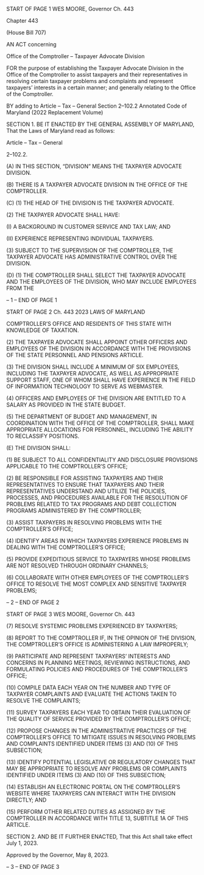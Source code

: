 START OF PAGE 1
WES MOORE, Governor Ch. 443

Chapter 443

(House Bill 707)

AN ACT concerning

Office of the Comptroller – Taxpayer Advocate Division

FOR the purpose of establishing the Taxpayer Advocate Division in the Office of the
Comptroller to assist taxpayers and their representatives in resolving certain
taxpayer problems and complaints and represent taxpayers’ interests in a certain
manner; and generally relating to the Office of the Comptroller.

BY adding to
Article – Tax – General
Section 2–102.2
Annotated Code of Maryland
(2022 Replacement Volume)

SECTION 1. BE IT ENACTED BY THE GENERAL ASSEMBLY OF MARYLAND,
That the Laws of Maryland read as follows:

Article – Tax – General

2–102.2.

(A) IN THIS SECTION, “DIVISION” MEANS THE TAXPAYER ADVOCATE
DIVISION.

(B) THERE IS A TAXPAYER ADVOCATE DIVISION IN THE OFFICE OF THE
COMPTROLLER.

(C) (1) THE HEAD OF THE DIVISION IS THE TAXPAYER ADVOCATE.

(2) THE TAXPAYER ADVOCATE SHALL HAVE:

(I) A BACKGROUND IN CUSTOMER SERVICE AND TAX LAW; AND

(II) EXPERIENCE REPRESENTING INDIVIDUAL TAXPAYERS.

(3) SUBJECT TO THE SUPERVISION OF THE COMPTROLLER, THE
TAXPAYER ADVOCATE HAS ADMINISTRATIVE CONTROL OVER THE DIVISION.

(D) (1) THE COMPTROLLER SHALL SELECT THE TAXPAYER ADVOCATE
AND THE EMPLOYEES OF THE DIVISION, WHO MAY INCLUDE EMPLOYEES FROM THE

– 1 –
END OF PAGE 1

START OF PAGE 2
Ch. 443 2023 LAWS OF MARYLAND

COMPTROLLER’S OFFICE AND RESIDENTS OF THIS STATE WITH KNOWLEDGE OF
TAXATION.

(2) THE TAXPAYER ADVOCATE SHALL APPOINT OTHER OFFICERS
AND EMPLOYEES OF THE DIVISION IN ACCORDANCE WITH THE PROVISIONS OF THE
STATE PERSONNEL AND PENSIONS ARTICLE.

(3) THE DIVISION SHALL INCLUDE A MINIMUM OF SIX EMPLOYEES,
INCLUDING THE TAXPAYER ADVOCATE, AS WELL AS APPROPRIATE SUPPORT STAFF,
ONE OF WHOM SHALL HAVE EXPERIENCE IN THE FIELD OF INFORMATION
TECHNOLOGY TO SERVE AS WEBMASTER.

(4) OFFICERS AND EMPLOYEES OF THE DIVISION ARE ENTITLED TO A
SALARY AS PROVIDED IN THE STATE BUDGET.

(5) THE DEPARTMENT OF BUDGET AND MANAGEMENT, IN
COORDINATION WITH THE OFFICE OF THE COMPTROLLER, SHALL MAKE
APPROPRIATE ALLOCATIONS FOR PERSONNEL, INCLUDING THE ABILITY TO
RECLASSIFY POSITIONS.

(E) THE DIVISION SHALL:

(1) BE SUBJECT TO ALL CONFIDENTIALITY AND DISCLOSURE
PROVISIONS APPLICABLE TO THE COMPTROLLER’S OFFICE;

(2) BE RESPONSIBLE FOR ASSISTING TAXPAYERS AND THEIR
REPRESENTATIVES TO ENSURE THAT TAXPAYERS AND THEIR REPRESENTATIVES
UNDERSTAND AND UTILIZE THE POLICIES, PROCESSES, AND PROCEDURES
AVAILABLE FOR THE RESOLUTION OF PROBLEMS RELATED TO TAX PROGRAMS AND
DEBT COLLECTION PROGRAMS ADMINISTERED BY THE COMPTROLLER;

(3) ASSIST TAXPAYERS IN RESOLVING PROBLEMS WITH THE
COMPTROLLER’S OFFICE;

(4) IDENTIFY AREAS IN WHICH TAXPAYERS EXPERIENCE PROBLEMS
IN DEALING WITH THE COMPTROLLER’S OFFICE;

(5) PROVIDE EXPEDITIOUS SERVICE TO TAXPAYERS WHOSE
PROBLEMS ARE NOT RESOLVED THROUGH ORDINARY CHANNELS;

(6) COLLABORATE WITH OTHER EMPLOYEES OF THE
COMPTROLLER’S OFFICE TO RESOLVE THE MOST COMPLEX AND SENSITIVE
TAXPAYER PROBLEMS;

– 2 –
END OF PAGE 2

START OF PAGE 3
WES MOORE, Governor Ch. 443

(7) RESOLVE SYSTEMIC PROBLEMS EXPERIENCED BY TAXPAYERS;

(8) REPORT TO THE COMPTROLLER IF, IN THE OPINION OF THE
DIVISION, THE COMPTROLLER’S OFFICE IS ADMINISTERING A LAW IMPROPERLY;

(9) PARTICIPATE AND REPRESENT TAXPAYERS’ INTERESTS AND
CONCERNS IN PLANNING MEETINGS, REVIEWING INSTRUCTIONS, AND
FORMULATING POLICIES AND PROCEDURES OF THE COMPTROLLER’S OFFICE;

(10) COMPILE DATA EACH YEAR ON THE NUMBER AND TYPE OF
TAXPAYER COMPLAINTS AND EVALUATE THE ACTIONS TAKEN TO RESOLVE THE
COMPLAINTS;

(11) SURVEY TAXPAYERS EACH YEAR TO OBTAIN THEIR EVALUATION
OF THE QUALITY OF SERVICE PROVIDED BY THE COMPTROLLER’S OFFICE;

(12) PROPOSE CHANGES IN THE ADMINISTRATIVE PRACTICES OF THE
COMPTROLLER’S OFFICE TO MITIGATE ISSUES IN RESOLVING PROBLEMS AND
COMPLAINTS IDENTIFIED UNDER ITEMS (3) AND (10) OF THIS SUBSECTION;

(13) IDENTIFY POTENTIAL LEGISLATIVE OR REGULATORY CHANGES
THAT MAY BE APPROPRIATE TO RESOLVE ANY PROBLEMS OR COMPLAINTS
IDENTIFIED UNDER ITEMS (3) AND (10) OF THIS SUBSECTION;

(14) ESTABLISH AN ELECTRONIC PORTAL ON THE COMPTROLLER’S
WEBSITE WHERE TAXPAYERS CAN INTERACT WITH THE DIVISION DIRECTLY; AND

(15) PERFORM OTHER RELATED DUTIES AS ASSIGNED BY THE
COMPTROLLER IN ACCORDANCE WITH TITLE 13, SUBTITLE 1A OF THIS ARTICLE.

SECTION 2. AND BE IT FURTHER ENACTED, That this Act shall take effect July
1, 2023.

Approved by the Governor, May 8, 2023.

– 3 –
END OF PAGE 3